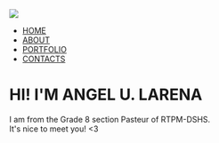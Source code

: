 <html>
<head>
	<title> Portfolio Website </title> 
	<link rel="stylesheet" href="style-1.css"> 
</head>
<body>
	<div class="banner">
		<div class="navbar">
			<img src="file:///C:/Users/User/Downloads/logu.png" class="logo">
			<ul>
				<li><a href="website_lrn.html">HOME</a></li>
				<li><a href="about_lrn.html">ABOUT</a></li>
				<li><a href="portfolio_lrn.html">PORTFOLIO</a></li>
				<li><a href="contacts_lrn.html">CONTACTS</a></li>
			</ul> 
		</div>
		<div class="content">
            <h1>HI! I'M <span>ANGEL U. LARENA</span></h1>
            <p>I am from the Grade 8 section Pasteur of RTPM-DSHS. <br> It's nice to meet you! <3</p>   
        </div>
    </body
</html> 
